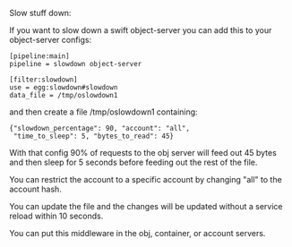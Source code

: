 Slow stuff down:

If you want to slow down a swift object-server you can add this to
your object-server configs:

```
[pipeline:main]
pipeline = slowdown object-server
```

```
[filter:slowdown]
use = egg:slowdown#slowdown
data_file = /tmp/oslowdown1
```

and then create a file  /tmp/oslowdown1 containing:

```
{"slowdown_percentage": 90, "account": "all",
 "time_to_sleep": 5, "bytes_to_read": 45}
```

With that config 90% of requests to the obj server will feed out 45 bytes
and then sleep for 5 seconds before feeding out the rest of the file.

You can restrict the account to a specific account by changing "all" to
the account hash.

You can update the file and the changes will be updated without a
service reload within 10 seconds.

You can put this middleware in the obj, container, or account servers.
